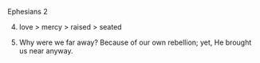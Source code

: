 Ephesians 2


4) love > mercy > raised > seated


13) Why were we far away?  Because of our own rebellion;  yet, He brought us near anyway.
